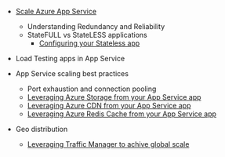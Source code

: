 * [Scale Azure App Service](../app-service/app-service-scale.md)
	* Understanding Redundancy and Reliability
	* StateFULL vs StateLESS applications
		* [Configuring your Stateless app](/blog/disabling-arrs-instance-affinity-in-windows-azure-web-sites/)

* Load Testing apps in App Service   

* App Service scaling best practices
	* Port exhaustion and connection pooling
	* [Leveraging Azure Storage from your App Service app](../storage/storage-dotnet-how-to-use-blobs.md)
	* [Leveraging Azure CDN from your App Service app](../cdn/cdn-overview.md)
	* [Leveraging Azure Redis Cache from your App Service app](../redis-cache/cache-dotnet-how-to-use-azure-redis-cache.md)
		
* Geo distribution
	* [Leveraging Traffic Manager to achive global scale](../traffic-manager/traffic-manager-overview.md)